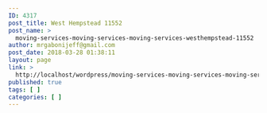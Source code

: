 ```yaml
---
ID: 4317
post_title: West Hempstead 11552
post_name: >
  moving-services-moving-services-moving-services-westhempstead-11552
author: mrgabonijeff@gmail.com
post_date: 2018-03-28 01:38:11
layout: page
link: >
  http://localhost/wordpress/moving-services-moving-services-moving-services-westhempstead-11552/
published: true
tags: [ ]
categories: [ ]
---
```

